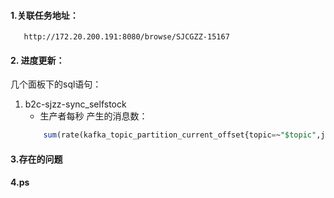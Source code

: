 #### 1.关联任务地址：
       http://172.20.200.191:8080/browse/SJCGZZ-15167
#### 2. 进度更新：
几个面板下的sql语句：
1. b2c-sjzz-sync_selfstock
    + 生产者每秒 产生的消息数：
    ```sql
        sum(rate(kafka_topic_partition_current_offset{topic=~"$topic",job="sjzz-kafka-exporter"}[2m]))by(topic)
    ```
    
 
#### 3.存在的问题

#### 4.ps
